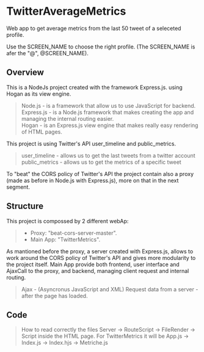 # TwitterAverageMetrics
Web app to get average metrics from the last 50 tweet of a seleceted profile.

Use the SCREEN_NAME to choose the right profile.
(The SCREEN_NAME is afer the "@", @SCREEN_NAME).

## Overview

This is a NodeJs project created with the framework Express.js. using Hogan as its view engine.
> Node.js - is a framework that allow us to use JavaScript for backend. <br/>
> Express.js - is a Node.js framework that makes creating the app and managing the internal routing easier. <br/>
> Hogan - is an Express.js view engine that makes really easy rendering of HTML pages. <br/>

This project is using Twitter's API user_timeline and public_metrics.
> user_timeline -  allows us to get the last tweets from a twitter account <br/>
> public_metrics -  allows us to get the metrics of a specific tweet <br/>

To "beat" the CORS policy of Twitter's API the project contain also a proxy (made as before in Node.js with Express.js), more on that in the next segment.


## Structure 
 
This project is compossed by 2 different webAp:
> - Proxy: "beat-cors-server-master".
> - Main App: "TwitterMetrics".

As mantioned before the proxy, a server created with Express.js, allows to work around the CORS policy of Twitter's API and gives more modularity to the project itself.
Main App provide both frontend, user interface and AjaxCall to the proxy, and backend, managing client request and internal routing.
> Ajax - (Asyncronus JavaScript and XML) Request data from a server - after the page has loaded.

## Code

>How to read correctly the files
>Server -> RouteScript -> FileRender -> Script inside the HTML page.
>For TwitterMetrics it will be App.js -> Index.js -> Index.hjs -> Metriche.js



